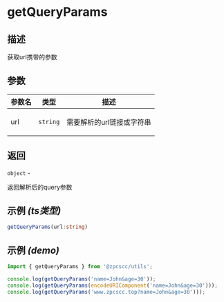 # getQueryParams

## 描述

<p>获取url携带的参数</p>

## 参数

| 参数名 | 类型                | 描述                             |
| ------ | ------------------- | -------------------------------- |
| url    | <code>string</code> | <p>需要解析的url链接或字符串</p> |

## 返回

<code>object</code> - <p>返回解析后的query参数</p>

## 示例 _(ts类型)_

```typescript
getQueryParams(url:string)
```

## 示例 _(demo)_

```typescript
import { getQueryParams } from '@zpcscc/utils';

console.log(getQueryParams('name=John&age=30'));                          //  {name: 'John', age: '30'}
console.log(getQueryParams(encodeURIComponent('name=John&age=30')));      //  {name: 'John', age: '30'}
console.log(getQueryParams('www.zpcscc.top?name=John&age=30')));         //  {name: 'John', age: '30'}
```
